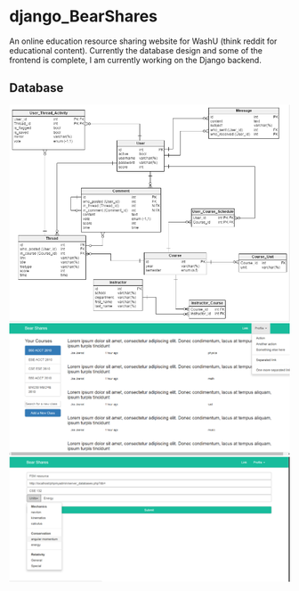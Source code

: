 # django_BearShares
An online education resource sharing website for WashU (think reddit for educational content). Currently the database design and some of the frontend is complete, I am currently working on the Django backend.
## Database
![Database](db-diagram.png)
![Index](share_index.png)
![New Thread](share_new_thread.png)
